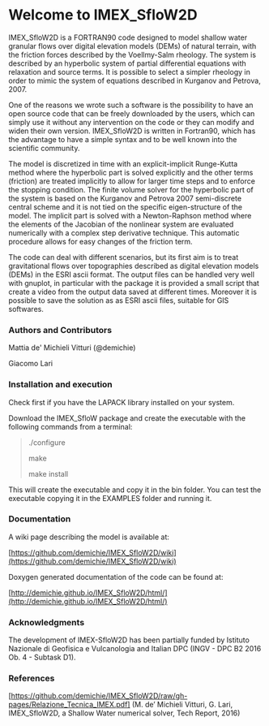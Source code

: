 # Welcome to IMEX_SfloW2D

IMEX_SfloW2D is a FORTRAN90 code designed to model shallow water granular flows over digital elevation models (DEMs) of natural terrain, with the friction forces described by the Voellmy-Salm rheology. The system is described by an hyperbolic system of partial differential equations with relaxation and source terms. It is possible to select a simpler rheology in order to mimic the system of equations described in Kurganov and Petrova, 2007.

One of the reasons we wrote such a software is the possibility to have an open source code that can be freely downloaded by the users, which can simply use it without any intervention on the code or they can modify and widen their own version. IMEX_SfloW2D is written in Fortran90, which has the advantage to have a simple syntax and to be well known into the scientific community.

The model is discretized in time with an explicit-implicit Runge-Kutta method where the hyperbolic part is solved explicitly and the other terms (friction) are treated implicitly to allow for larger time steps and to enforce the stopping condition. The finite volume solver for the hyperbolic part of the system is based on the Kurganov and Petrova 2007 semi-discrete central scheme and it is not tied on the specific eigen-structure of the model. The implicit part is solved with a Newton-Raphson method where the elements of the Jacobian of the nonlinear system are evaluated numerically with a complex step derivative technique. This automatic procedure allows for easy changes of the friction term.

The code can deal with different scenarios, but its first aim is to treat gravitational flows over topographies described as digital elevation models (DEMs) in the ESRI ascii format. The output files can be handled very well with gnuplot, in particular with the package it is provided a small script that create a video from the output data saved at different times. Moreover it is possible to save the solution as as ESRI ascii files, suitable for GIS softwares.

### Authors and Contributors

Mattia de' Michieli Vitturi (@demichie)

Giacomo Lari

### Installation and execution

Check first if you have the LAPACK library installed on your system.

Download the IMEX_SfloW package and create the executable with the following commands from a terminal:

>./configure
>
>make
>
>make install

This will create the executable and copy it in the bin folder. You can test the executable copying it in the EXAMPLES folder and running it.

### Documentation

A wiki page describing the model is available at:

[https://github.com/demichie/IMEX_SfloW2D/wiki](https://github.com/demichie/IMEX_SfloW2D/wiki) 

Doxygen generated documentation of the code can be found at:

[http://demichie.github.io/IMEX_SfloW2D/html/](http://demichie.github.io/IMEX_SfloW2D/html/) 

### Acknowledgments

The development of IMEX-SfloW2D has been partially funded by Istituto Nazionale di Geofisica e Vulcanologia and Italian DPC (INGV - DPC B2 2016 Ob. 4 - Subtask D1).

### References

[https://github.com/demichie/IMEX_SfloW2D/raw/gh-pages/Relazione_Tecnica_IMEX.pdf] (M. de’ Michieli Vitturi, G. Lari, IMEX_SfloW2D,
a Shallow Water numerical solver, Tech Report, 2016)
